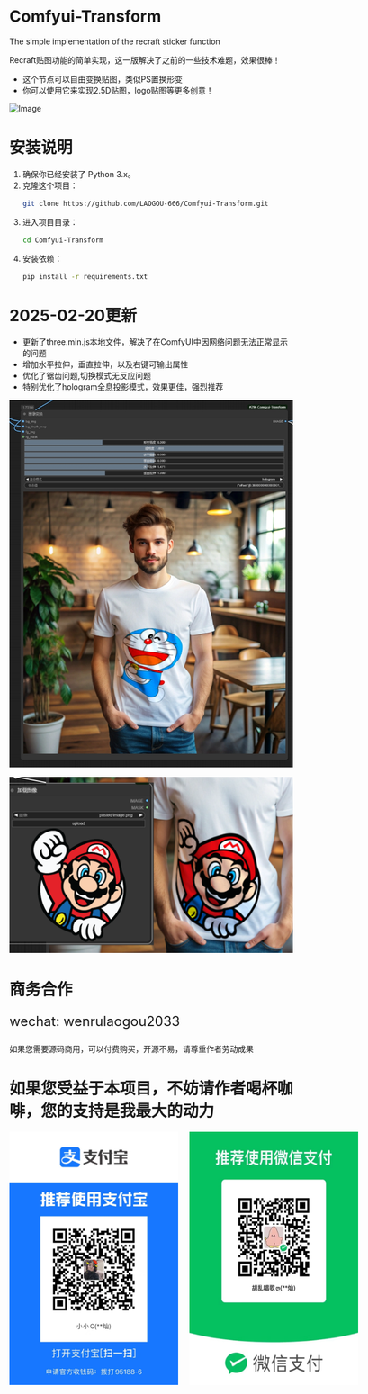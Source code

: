 # Comfyui-Transform
The simple implementation of the recraft sticker function

Recraft贴图功能的简单实现，这一版解决了之前的一些技术难题，效果很棒！

* 这个节点可以自由变换贴图，类似PS置换形变
* 你可以使用它来实现2.5D贴图，logo贴图等更多创意！

![Image](./assets/show.gif)

# 安装说明

1. 确保你已经安装了 Python 3.x。
2. 克隆这个项目：
   ```bash
   git clone https://github.com/LAOGOU-666/Comfyui-Transform.git
   ```
3. 进入项目目录：
   ```bash
   cd Comfyui-Transform
   ```
4. 安装依赖：
   ```bash
   pip install -r requirements.txt
   ```

# 2025-02-20更新

* 更新了three.min.js本地文件，解决了在ComfyUI中因网络问题无法正常显示的问题
* 增加水平拉伸，垂直拉伸，以及右键可输出属性
* 优化了锯齿问题,切换模式无反应问题
* 特别优化了hologram全息投影模式，效果更佳，强烈推荐

![Image](./assets/show1.png)

![Image](./assets/show2.png)

# 商务合作

<p style="font-size: 24px;">wechat: wenrulaogou2033</p>

如果您需要源码商用，可以付费购买，开源不易，请尊重作者劳动成果

# 如果您受益于本项目，不妨请作者喝杯咖啡，您的支持是我最大的动力

<div style="display: flex; justify-content: left; gap: 20px;">
    <img src="./assets/alipay.jpg" width="300" alt="支付宝收款码">
    <img src="./assets/wechat.jpg" width="300" alt="微信收款码">
</div>



